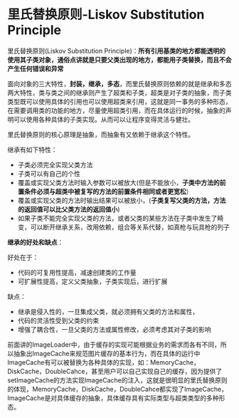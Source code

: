 # 里氏替换原则-Liskov Substitution Principle

里氏替换原则(Liskov Substitution Principle)：**所有引用基类的地方都能透明的使用其子类对象，通俗点讲就是只要父类出现的地方，都能用子类替换，而且不会产生任何错误和异常**

面向对象的三大特性，**封装，继承，多态**，而里氏替换原则依赖的就是继承和多态两大特性，类与类之间的继承则产生了超类和子类，超类是对子类的抽象，而子类类型既可以使用具体的引用也可以使用超类来引用，这就是同一事务的多种形态，在需要调用类的功能的地方，尽量使用超类引用，而在具体运行的时候，抽象的声明可以使用各种具体的子类实现。从而可以让程序变得灵活与健壮。

里氏替换原则的核心原理是抽象，而抽象有又依赖于继承这个特性。

继承有如下特性：

* 子类必须完全实现父类方法
* 子类可以有自己的个性
* 覆盖或实现父类方法时输入参数可以被放大(但是不能放小，**子类中方法的前置条件必须与超类中被复写的方法的前置条件相同或者更宽松**）
* 覆盖或实现父类的方法时输出结果可以被放小，(**子类复写父类的方法，方法的返回值可以比父类方法的返回值小**)
* 如果子类不能完全实现父类的方法，或者父类的某些方法在子类中发生了畸变，可以断开继承关系，改用依赖，组合等关系代替，如真枪与玩具枪的列子

**继承的好处和缺点**：

好处在于：

* 代码的可复用性提高，减速创建类的工作量
* 可扩展性提高，定义父类抽象，子类实现后，进行扩展

缺点：

* 继承是侵入性的，一旦集成父类，就必须拥有父类的方法和属性，
* 代码的灵活性受到父类的约束
* 增强了耦合性，一旦父类的方法或属性修改，必须考虑其对子类的影响

前面讲的ImageLoader中，由于缓存的实现可能根据业务的需求而各有不同，所以抽象出ImageCache来规范图片缓存的基本行为，而在具体的运行中ImageCache有可以被替换为各种具体的实现，如：MemoryCache，DiskCache，DoubleCahce，甚至用户可以自己实现自己的缓存，因为提供了setImageCache的方法实现ImageCache的注入，这就是很明显的里氏替换原则的体现，MemoryCache，DiskCache，DoubleCahce都实现了ImageCache，ImageCache是对具体缓存的抽象，具体缓存具有实际类型与超类类型的多种形态。
